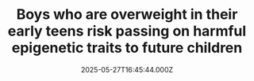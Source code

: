---
title: "Boys who are overweight in their early teens risk passing on harmful epigenetic traits to future children"
date: 2025-05-27T16:45:44.000Z
category: Health
externalLink: "https://www.sciencedaily.com/releases/2025/05/250527124544.htm"
image: ""
excerpt: "A new study suggests that boys who become overweight in their early teens risk damaging the genes of their future children, increasing their chances of developing asthma, obesity and low lung function.…"
---